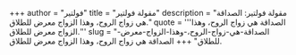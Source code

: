 +++
author = "فولتير"
title = "مقولة فولتير"
description = "مقولة فولتير: الصداقة هي زواج الروح، وهذا الزواج معرض للطلاق."
quote = '''الصداقة هي زواج الروح، وهذا الزواج معرض للطلاق.'''
slug = "الصداقة-هي-زواج-الروح،-وهذا-الزواج-معرض-للطلاق"
+++
الصداقة هي زواج الروح، وهذا الزواج معرض للطلاق.

